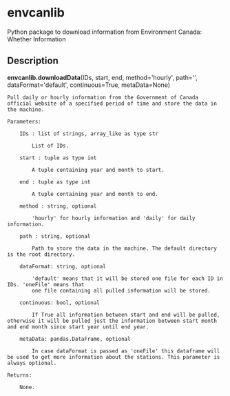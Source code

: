 # envcanlib
Python package to download information from Environment Canada: Whether Information


## Description

**envcanlib.downloadData**(IDs, start, end, method='hourly', path='', dataFormat='default', continuous=True,
metaData=None)

    Pull daily or hourly information from the Government of Canada official website of a specified period of time and store the data in the machine.

    Parameters:

        IDs : list of strings, array_like as type str

            List of IDs.

        start : tuple as type int
            
            A tuple containing year and month to start.
        
        end : tuple as type int
            
            A tuple containing year and month to end.

        method : string, optional
            
            'hourly' for hourly information and 'daily' for daily information.

        path : string, optional
            
            Path to store the data in the machine. The default directory is the root directory.

        dataFormat: string, optional

            'default' means that it will be stored one file for each ID in IDs. 'oneFile' means that
            one file containing all pulled information will be stored.

        continuous: bool, optional

            If True all information between start and end will be pulled, otherwise it will be pulled just the information between start month and end month since start year until end year.

        metaData: pandas.DataFrame, optional

            In case dataFormat is passed as 'oneFile' this dataframe will be used to get more information about the stations. This parameter is always optional.

    Returns:

        None.
